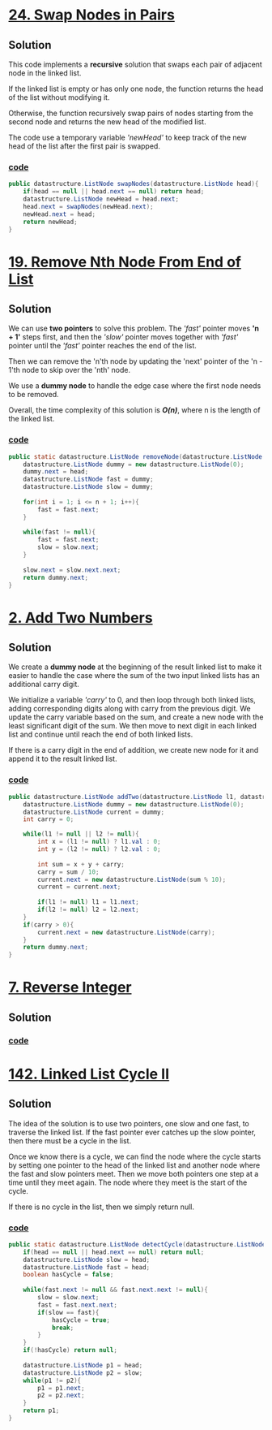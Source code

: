 # [24. Swap Nodes in Pairs](https://leetcode.com/problems/swap-nodes-in-pairs/)

## Solution

This code implements a **recursive** solution that swaps each pair of
adjacent node in the linked list. 

If the linked list is empty or has only one node, the function
returns the head of the list without modifying it. 

Otherwise, the function recursively swap pairs of nodes
starting from the second node and returns the new head of the modified 
list. 

The code use a temporary variable _'newHead'_ to keep track of
the new head of the list after the first pair is swapped.

### [code](../../src/main/java/day1_5/Day4T24SwapNodesInPairs.java)

```java
public datastructure.ListNode swapNodes(datastructure.ListNode head){
    if(head == null || head.next == null) return head;
    datastructure.ListNode newHead = head.next;
    head.next = swapNodes(newHead.next);
    newHead.next = head;
    return newHead;
}
```

# [19. Remove Nth Node From End of List](https://leetcode.com/problems/remove-nth-node-from-end-of-list/)

## Solution
We can use **two pointers** to solve this problem. The _'fast'_ pointer
moves **'n + 1'** steps first, and then the _'slow'_ pointer moves together
with _'fast'_ pointer until the _'fast'_ pointer reaches the end of the
list. 

Then we can remove the 'n'th node by updating the 'next' pointer 
of the 'n - 1'th node to skip over the 'nth' node.

We use a **dummy node** to handle the edge case where the first node needs to be removed.

Overall, the time complexity of this solution is _**O(n)**_, where n is the length of the linked list.

### [code](../../src/main/java/day1_5/Day4T19RemoveNthNodeFromEndOfList.java)

```java
public static datastructure.ListNode removeNode(datastructure.ListNode head, int n){
    datastructure.ListNode dummy = new datastructure.ListNode(0);
    dummy.next = head;
    datastructure.ListNode fast = dummy;
    datastructure.ListNode slow = dummy;
    
    for(int i = 1; i <= n + 1; i++){
        fast = fast.next;
    }
    
    while(fast != null){
        fast = fast.next;
        slow = slow.next;
    }
    
    slow.next = slow.next.next;
    return dummy.next;
}
```


# [2. Add Two Numbers](https://leetcode.com/problems/add-two-numbers/)

## Solution
We create a **dummy node** at the beginning of the result linked list to
make it easier to handle the case where the sum of the two input 
linked lists has an additional carry digit.

We initialize a variable _'carry'_ to 0, and then loop through both
linked lists, adding corresponding digits along with carry from the previous
digit. We update the carry variable based on the sum, and create a new
node with the least significant digit of the sum. We then move to next
digit in each linked list and continue until reach the end of both
linked lists.

If there is a carry digit in the end of addition, we create new node
for it and append it to the result linked list.

### [code](../../src/main/java/day1_5/Day4T2AddTwoNumbers.java)
```java
public datastructure.ListNode addTwo(datastructure.ListNode l1, datastructure.ListNode l2){
    datastructure.ListNode dummy = new datastructure.ListNode(0);
    datastructure.ListNode current = dummy;
    int carry = 0;

    while(l1 != null || l2 != null){
        int x = (l1 != null) ? l1.val : 0;
        int y = (l2 != null) ? l2.val : 0;
        
        int sum = x + y + carry;
        carry = sum / 10;
        current.next = new datastructure.ListNode(sum % 10);
        current = current.next;
        
        if(l1 != null) l1 = l1.next;
        if(l2 != null) l2 = l2.next;
    }
    if(carry > 0){
        current.next = new datastructure.ListNode(carry);
    }
    return dummy.next;
}
```



# [7. Reverse Integer](https://leetcode.com/problems/reverse-integer/)

## Solution


### [code](../../src/main/java/day1_5/Day4T7ReverseInteger.java)


# [142. Linked List Cycle II](https://leetcode.com/problems/linked-list-cycle-ii/)

## Solution
The idea of the solution is to use two pointers, one slow and one fast, 
to traverse the linked list. If the fast pointer ever catches up the slow
pointer, then there must be a cycle in the list.


Once we know there is a cycle, we can find the node where the cycle
starts by setting one pointer to the head of the linked list and another
node where the fast and slow pointers meet. Then we move both pointers 
one step at a time until they meet again. The node where they meet is the start
of the cycle.

If there is no cycle in the list, then we simply return null.

### [code](../../src/main/java/day1_5/Day4T142LinkedListCycleII.java)
```java
public static datastructure.ListNode detectCycle(datastructure.ListNode head){
    if(head == null || head.next == null) return null;
    datastructure.ListNode slow = head;
    datastructure.ListNode fast = head;
    boolean hasCycle = false;
    
    while(fast.next != null && fast.next.next != null){
        slow = slow.next;
        fast = fast.next.next;
        if(slow == fast){
            hasCycle = true;
            break;
        }
    }
    if(!hasCycle) return null;
    
    datastructure.ListNode p1 = head;
    datastructure.ListNode p2 = slow;
    while(p1 != p2){
        p1 = p1.next;
        p2 = p2.next;
    }
    return p1;
}
```





















